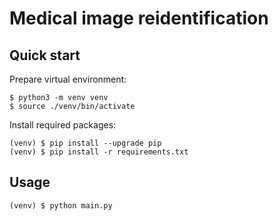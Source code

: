 # Medical image reidentification

## Quick start

Prepare virtual environment:

```console
$ python3 -m venv venv
$ source ./venv/bin/activate
```

Install required packages:

```console
(venv) $ pip install --upgrade pip
(venv) $ pip install -r requirements.txt
```

## Usage

```console
(venv) $ python main.py
```
